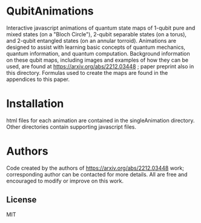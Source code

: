 # QubitAnimations
Interactive javascript animations of quantum state maps of 1-qubit pure and mixed states (on a "Bloch Circle"), 2-qubit separable states (on a torus), and 2-qubit entangled states (on an annular torroid).
Animations are designed to assist with learning basic concepts of quantum mechanics, quantum information, and quantum computation.
Background information on these qubit maps, including images and examples of how they can be used, are found at https://arxiv.org/abs/2212.03448 ; paper preprint also in this directory.  Formulas used to create the maps are found in the appendices to this paper. 
# Installation
html files for each animation are contained in the singleAnimation directory.  Other directories contain supporting javascript files.
# Authors
Code created by the authors of https://arxiv.org/abs/2212.03448 work; corresponding author can be contacted for more details.  All are free and encouraged to modify or improve on this work.
## License
MIT
